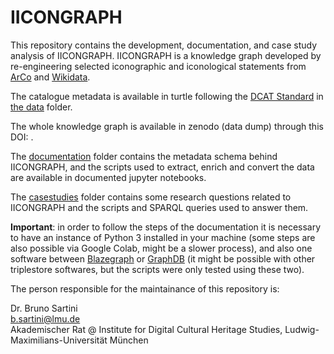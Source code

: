 # IICONGRAPH
This repository contains the development, documentation, and case study analysis of IICONGRAPH. IICONGRAPH is a knowledge graph developed by re-engineering selected iconographic and iconological statements from [ArCo]() and [Wikidata]().


The catalogue metadata is available in turtle following the [DCAT Standard]() in [the data]() folder.

The whole knowledge graph is available in zenodo (data dump) through this DOI: []().

The [documentation]() folder contains the metadata schema behind IICONGRAPH, and the scripts used to extract, enrich and convert the data are available in documented jupyter notebooks.

The [casestudies]() folder contains some research questions related to IICONGRAPH and the scripts and SPARQL queries used to answer them.

**Important**: in order to follow the steps of the documentation it is necessary to have an instance of Python 3 installed in your machine (some steps are also possible via Google Colab, might be a slower process), and also one software between [Blazegraph]() or [GraphDB]() (it might be possible with other triplestore softwares, but the scripts were only tested using these two).

The person responsible for the maintainance of this repository is:

Dr. Bruno Sartini <br>
b.sartini@lmu.de <br>
Akademischer Rat @ Institute for Digital Cultural Heritage Studies, Ludwig-Maximilians-Universität München